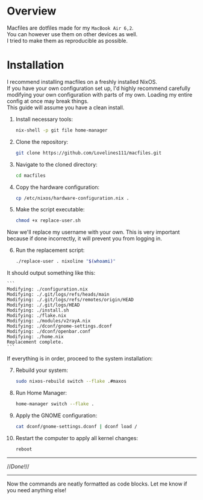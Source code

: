 # Overview

Macfiles are dotfiles made for my `MacBook Air 6,2`.  
You can however use them on other devices as well.  
I tried to make them as reproducible as possible.

# Installation

I recommend installing macfiles on a freshly installed NixOS.  
If you have your own configuration set up, I'd highly recommend carefully modifying your own configuration with parts of my own. Loading my entire config at once may break things.  
This guide will assume you have a clean install.

1. Install necessary tools:

    ```bash
    nix-shell -p git file home-manager
    ```

2. Clone the repository:

    ```bash
    git clone https://github.com/Lovelines111/macfiles.git
    ```

3. Navigate to the cloned directory:

    ```bash
    cd macfiles
    ```

4. Copy the hardware configuration:

    ```bash
    cp /etc/nixos/hardware-configuration.nix .
    ```

5. Make the script executable:

    ```bash
    chmod +x replace-user.sh
    ```

Now we'll replace my username with your own. This is very important because if done incorrectly, it will prevent you from logging in.

6. Run the replacement script:

    ```bash
    ./replace-user . nixoline "$(whoami)"
    ```

It should output something like this:

    ```
    Modifying: ./configuration.nix
    Modifying: ./.git/logs/refs/heads/main
    Modifying: ./.git/logs/refs/remotes/origin/HEAD
    Modifying: ./.git/logs/HEAD
    Modifying: ./install.sh
    Modifying: ./flake.nix
    Modifying: ./modules/v2rayA.nix
    Modifying: ./dconf/gnome-settings.dconf
    Modifying: ./dconf/openbar.conf
    Modifying: ./home.nix
    Replacement complete.
    ```

If everything is in order, proceed to the system installation:

7. Rebuild your system:

    ```bash
    sudo nixos-rebuild switch --flake .#maxos
    ```

8. Run Home Manager:

    ```bash
    home-manager switch --flake .
    ```

9. Apply the GNOME configuration:

    ```bash
    cat dconf/gnome-settings.dconf | dconf load /
    ```

10. Restart the computer to apply all kernel changes:

    ```bash
    reboot
    ```

---

//*Done!*//

---

Now the commands are neatly formatted as code blocks. Let me know if you need anything else!
